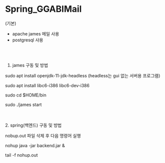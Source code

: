 # Spring_GGABIMail

(기본)
- apache james 메일 사용
- postgresql 사용

<br><br>
1. james 구동 및 방법

  sudo apt install openjdk-11-jdk-headless (headless는 gui 없는 서버용 프로그램)

  sudo apt install libc6-i386 libc6-dev-i386

  sudo cd $HOME/bin

  sudo ./james start
  
<br><br>
2. spring(백엔드) 구동 및 방법

  nobup.out 파일 삭제 후 다음 명령어 실행

  nohup java -jar backend.jar &

  tail -f nohup.out 
